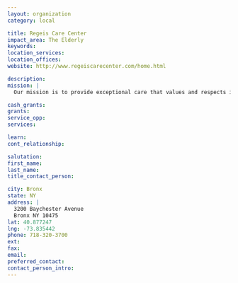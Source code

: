 ```yaml
---
layout: organization
category: local

title: Regeis Care Center
impact_area: The Elderly
keywords: 
location_services: 
location_offices: 
website: http://www.regeiscarecenter.com/home.html

description: 
mission: |
  Our mission is to provide exceptional care that values and respects individuality and allows for self- expression.

cash_grants: 
grants: 
service_opp: 
services: 

learn: 
cont_relationship: 

salutation: 
first_name: 
last_name: 
title_contact_person: 

city: Bronx
state: NY
address: |
  3200 Baychester Avenue  
  Bronx NY 10475
lat: 40.877247
lng: -73.835442
phone: 718-320-3700
ext: 
fax: 
email: 
preferred_contact: 
contact_person_intro: 
---
```

